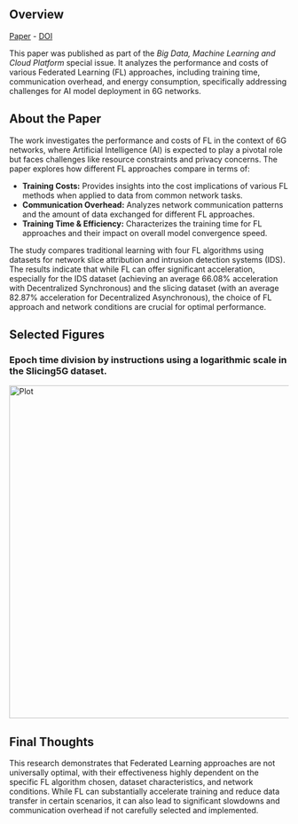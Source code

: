 ## Overview

[Paper](/files/papers/bigdata2025/paper.pdf) - [DOI](https://doi.org/10.1016/j.bdr.2025.100510)

This paper was published as part of the *Big Data, Machine Learning and Cloud Platform* special issue. It analyzes the performance and costs of various Federated Learning (FL) approaches, including training time, communication overhead, and energy consumption, specifically addressing challenges for AI model deployment in 6G networks.

## About the Paper

The work investigates the performance and costs of FL in the context of 6G networks, where Artificial Intelligence (AI) is expected to play a pivotal role but faces challenges like resource constraints and privacy concerns. The paper explores how different FL approaches compare in terms of:

*   **Training Costs:** Provides insights into the cost implications of various FL methods when applied to data from common network tasks.
*   **Communication Overhead:** Analyzes network communication patterns and the amount of data exchanged for different FL approaches.
*   **Training Time & Efficiency:** Characterizes the training time for FL approaches and their impact on overall model convergence speed.

The study compares traditional learning with four FL algorithms using datasets for network slice attribution and intrusion detection systems (IDS). The results indicate that while FL can offer significant acceleration, especially for the IDS dataset (achieving an average 66.08% acceleration with Decentralized Synchronous) and the slicing dataset (with an average 82.87% acceleration for Decentralized Asynchronous), the choice of FL approach and network conditions are crucial for optimal performance.

## Selected Figures

### Epoch time division by instructions using a logarithmic scale in the Slicing5G dataset.

<img src="/files/papers/bigdata2025/plot.png" alt="Plot" width="600" />

## Final Thoughts

This research demonstrates that Federated Learning approaches are not universally optimal, with their effectiveness highly dependent on the specific FL algorithm chosen, dataset characteristics, and network conditions. While FL can substantially accelerate training and reduce data transfer in certain scenarios, it can also lead to significant slowdowns and communication overhead if not carefully selected and implemented.
